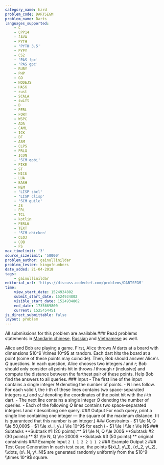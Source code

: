 ```yaml
---
category_name: hard
problem_code: DARTSEGM
problem_name: Darts
languages_supported:
    - C
    - CPP14
    - JAVA
    - PYTH
    - 'PYTH 3.5'
    - PYPY
    - CS2
    - 'PAS fpc'
    - 'PAS gpc'
    - RUBY
    - PHP
    - GO
    - NODEJS
    - HASK
    - rust
    - SCALA
    - swift
    - D
    - PERL
    - FORT
    - WSPC
    - ADA
    - CAML
    - ICK
    - BF
    - ASM
    - CLPS
    - PRLG
    - ICON
    - 'SCM qobi'
    - PIKE
    - ST
    - NICE
    - LUA
    - BASH
    - NEM
    - 'LISP sbcl'
    - 'LISP clisp'
    - 'SCM guile'
    - JS
    - ERL
    - TCL
    - kotlin
    - PERL6
    - TEXT
    - 'SCM chicken'
    - CLOJ
    - COB
    - FS
max_timelimit: '3'
source_sizelimit: '50000'
problem_author: gainullinildar
problem_tester: kingofnumbers
date_added: 21-04-2018
tags:
    - gainullinildar
editorial_url: 'https://discuss.codechef.com/problems/DARTSEGM'
time:
    view_start_date: 1524934802
    submit_start_date: 1524934802
    visible_start_date: 1524934802
    end_date: 1735669800
    current: 1525454451
is_direct_submittable: false
layout: problem
---
```

All submissions for this problem are available.### Read problems statements in [Mandarin chinese](http://www.codechef.com/download/translated/LTIME59/mandarin/DARTSEGM.pdf), [Russian](http://www.codechef.com/download/translated/LTIME59/russian/DARTSEGM.pdf) and [Vietnamese](http://www.codechef.com/download/translated/LTIME59/vietnamese/DARTSEGM.pdf) as well.

Alice and Bob are playing a game. First, Alice throws $N$ darts at a board with dimensions $10^9 \\times 10^9$ at random. Each dart hits the board at a point (some of these points may coincide). Then, Bob should answer Alice's $Q$ questions. In each question, Alice chooses two integers $l$ and $r$; Bob should only consider all points hit in throws $l$ through $r$ (inclusive) and compute the distance between the farthest pair of these points. Help Bob find the answers to all queries. ### Input - The first line of the input contains a single integer $N$ denoting the number of points. - $N$ lines follow. For each valid $i$, the $i$-th of these lines contains two space-separated integers $x\_i$ and $y\_i$ denoting the coordinates of the point hit with the $i$-th dart. - The next line contains a single integer $Q$ denoting the number of queries. - Each of the following $Q$ lines contains two space-separated integers $l$ and $r$ describing one query. ### Output For each query, print a single line containing one integer — the square of the maximum distance. (It is guaranteed that this number is an integer.) ### Constraints - $1 \\le N, Q \\le 50,000$ - $1 \\le x\_i, y\_i \\le 10^9$ for each $i$ - $1 \\le l \\le r \\le N$ ### Subtasks \*\*Subtask #1 (20 points):\*\* $1 \\le N, Q \\le 200$ \*\*Subtask #2 (30 points):\*\* $1 \\le N, Q \\le 2000$ \*\*Subtask #3 (50 points):\*\* original constraints ### Example Input ``` 2 1 1 2 2 1 1 2 ``` ### Example Output ``` 2 ``` ### Test Case Generation In each test case, the points $(x\_1, y\_1), (x\_2, y\_2), \\dots, (x\_N, y\_N)$ are generated randomly uniformly from the $10^9 \\times 10^9$ square.

